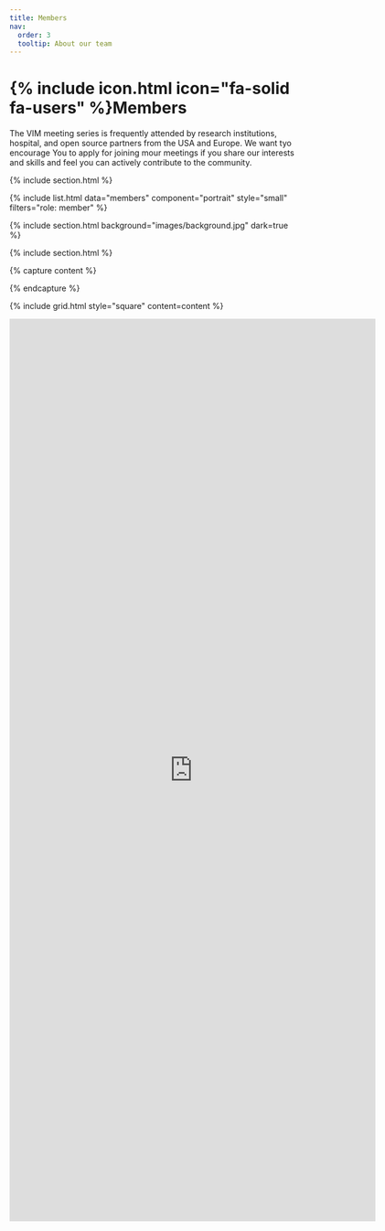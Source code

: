 ```yaml
---
title: Members
nav:
  order: 3
  tooltip: About our team
---
```


# {% include icon.html icon="fa-solid fa-users" %}Members

The VIM meeting series is frequently attended by research institutions, hospital, and open source partners from the USA and Europe. We want tyo encourage You to apply for joining mour meetings if you share our interests and skills and feel you can actively contribute to the community.

{% include section.html %}

{% include list.html data="members" component="portrait" style="small" filters="role: member" %}

{% include section.html background="images/background.jpg" dark=true %}


{% include section.html %}

{% capture content %}


{% endcapture %}

{% include grid.html style="square" content=content %}

<iframe src="https://docs.google.com/forms/d/e/1FAIpQLSdg69cNsI4Qw3ZbrrmHTBFv-x2tgz2PmLt55qBibZL6Ju9lWw/viewform?embedded=true" width="640" height="1579" frameborder="0" marginheight="0" marginwidth="0">Loading…</iframe>
